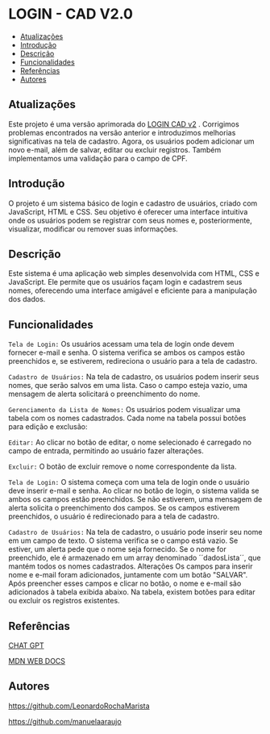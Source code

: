  # LOGIN - CAD V2.0

* [Atualizações](#atualizações)
* [Introdução](#introdução)
* [Descrição](#descrição)
* [Funcionalidades](#funcionalidades)
* [Referências](#referências)
* [Autores](#autores)

## Atualizações
Este projeto é uma versão aprimorada do [LOGIN CAD v2](https://github.com/manuelaaraujo/login-cad-v2) .
Corrigimos problemas encontrados na versão anterior e introduzimos melhorias significativas na tela de cadastro. Agora, os usuários podem adicionar um novo e-mail, além de salvar, editar ou excluir registros. Também implementamos uma validação para o campo de CPF.

## Introdução
O projeto é um sistema básico de login e cadastro de usuários, criado com JavaScript, HTML e CSS.
 Seu objetivo é oferecer uma interface intuitiva onde os usuários podem se registrar com seus nomes e, posteriormente, visualizar, modificar ou remover suas informações.

## Descrição
Este sistema é uma aplicação web simples desenvolvida com HTML, CSS e JavaScript. Ele permite que os usuários façam login e cadastrem seus nomes, oferecendo uma interface amigável e eficiente para a manipulação dos dados.

## Funcionalidades

``Tela de Login:`` Os usuários acessam uma tela de login onde devem fornecer e-mail e senha. O sistema verifica se ambos os campos estão preenchidos e, se estiverem, redireciona o usuário para a tela de cadastro.

``Cadastro de Usuários:`` Na tela de cadastro, os usuários podem inserir seus nomes, que serão salvos em uma lista. Caso o campo esteja vazio, uma mensagem de alerta solicitará o preenchimento do nome.

``Gerenciamento da Lista de Nomes:`` Os usuários podem visualizar uma tabela com os nomes cadastrados. Cada nome na tabela possui botões para edição e exclusão:

``Editar:`` Ao clicar no botão de editar, o nome selecionado é carregado no campo de entrada, permitindo ao usuário fazer alterações.

``Excluir:`` O botão de excluir remove o nome correspondente da lista.

``Tela de Login:``
O sistema começa com uma tela de login onde o usuário deve inserir e-mail e senha.
Ao clicar no botão de login, o sistema valida se ambos os campos estão preenchidos. Se não estiverem, uma mensagem de alerta solicita o preenchimento dos campos.
Se os campos estiverem preenchidos, o usuário é redirecionado para a tela de cadastro.

``Cadastro de Usuários:``
Na tela de cadastro, o usuário pode inserir seu nome em um campo de texto.
O sistema verifica se o campo está vazio. Se estiver, um alerta pede que o nome seja fornecido.
Se o nome for preenchido, ele é armazenado em um array denominado ´´dadosLista´´, que mantém todos os nomes cadastrados.
Alterações
Os campos para inserir nome e e-mail foram adicionados, juntamente com um botão "SALVAR". Após preencher esses campos e clicar no botão, o nome e e-mail são adicionados à tabela exibida abaixo. Na tabela, existem botões para editar ou excluir os registros existentes.

## Referências
[CHAT GPT](https://chatgpt.com/)

[MDN WEB DOCS](https://developer.mozilla.org/pt-BR/docs/Web/JavaScript/Guide/Indexed_collections)

## Autores
https://github.com/LeonardoRochaMarista

https://github.com/manuelaaraujo